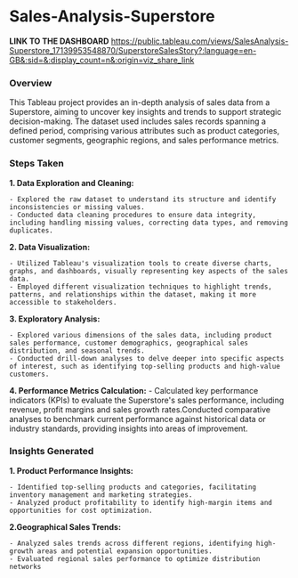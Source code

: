 # Sales-Analysis-Superstore

**LINK TO THE DASHBOARD**  https://public.tableau.com/views/SalesAnalysis-Superstore_17139953548870/SuperstoreSalesStory?:language=en-GB&:sid=&:display_count=n&:origin=viz_share_link


### Overview
This Tableau project provides an in-depth analysis of sales data from a Superstore, aiming to uncover key insights and trends to support strategic decision-making. The dataset used includes sales records spanning a defined period, comprising various attributes such as product categories, customer segments, geographic regions, and sales performance metrics.

### Steps Taken
**1. Data Exploration and Cleaning:**

    - Explored the raw dataset to understand its structure and identify inconsistencies or missing values.
    - Conducted data cleaning procedures to ensure data integrity, including handling missing values, correcting data types, and removing duplicates.
**2. Data Visualization:**

    - Utilized Tableau's visualization tools to create diverse charts, graphs, and dashboards, visually representing key aspects of the sales data.
    - Employed different visualization techniques to highlight trends, patterns, and relationships within the dataset, making it more accessible to stakeholders.
**3. Exploratory Analysis:**

    - Explored various dimensions of the sales data, including product sales performance, customer demographics, geographical sales distribution, and seasonal trends.
    - Conducted drill-down analyses to delve deeper into specific aspects of interest, such as identifying top-selling products and high-value customers.
**4. Performance Metrics Calculation:**
    - Calculated key performance indicators (KPIs) to evaluate the Superstore's sales performance, including revenue, profit margins and sales growth rates.Conducted comparative analyses to benchmark current performance against historical data or industry standards, providing insights into areas of improvement.

    
### Insights Generated
**1. Product Performance Insights:**

    - Identified top-selling products and categories, facilitating inventory management and marketing strategies.
    - Analyzed product profitability to identify high-margin items and opportunities for cost optimization.

**2.Geographical Sales Trends:**

    - Analyzed sales trends across different regions, identifying high-growth areas and potential expansion opportunities.
    - Evaluated regional sales performance to optimize distribution networks
